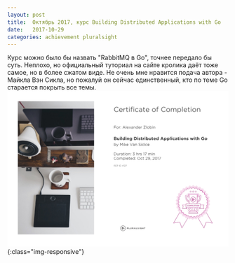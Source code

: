 ```yaml
---
layout: post
title:  Октябрь 2017, курс Building Distributed Applications with Go
date:   2017-10-29
categories: achievement pluralsight
---
```

Курс можно было бы назвать "RabbitMQ в Go", точнее передало бы суть. Неплохо, но официальный туториал на сайте кролика даёт тоже самое, но в более сжатом виде. Не очень мне нравится подача автора - Майкла Вэн Сикла, но пожалуй он сейчас единственный, кто по теме Go старается покрыть все темы.
![Certificate of completion](/assets/img/PS4127.jpg){:class="img-responsive"}